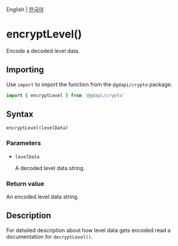 English | [한국어](../ko/encryptLevel.md)

# encryptLevel()

Encode a decoded level data.

## Importing

Use `import` to import the function from the `@gdapi/crypto` package.
```js
import { encryptLevel } from '@gdapi/crypto'
```

## Syntax

```
encryptLevel(levelData)
```

### Parameters

- `levelData`

  A decoded level data string.

### Return value

An encoded level data string.

## Description

For detailed description about how level data gets encoded read a documentation for `decryptLevel()`.


